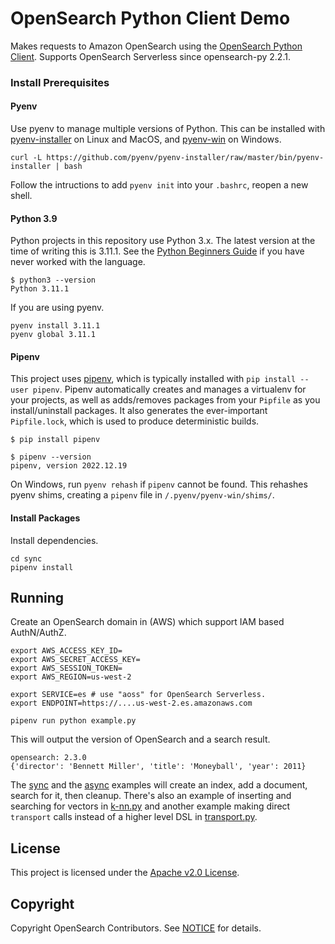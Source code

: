 # OpenSearch Python Client Demo

Makes requests to Amazon OpenSearch using the [OpenSearch Python Client](https://github.com/opensearch-project/opensearch-py). Supports OpenSearch Serverless since opensearch-py 2.2.1.

### Install Prerequisites

#### Pyenv

Use pyenv to manage multiple versions of Python. This can be installed with [pyenv-installer](https://github.com/pyenv/pyenv-installer) on Linux and MacOS, and [pyenv-win](https://github.com/pyenv-win/pyenv-win#installation) on Windows.

```
curl -L https://github.com/pyenv/pyenv-installer/raw/master/bin/pyenv-installer | bash
```

Follow the intructions to add `pyenv init` into your `.bashrc`, reopen a new shell.

#### Python 3.9

Python projects in this repository use Python 3.x. The latest version at the time of writing this is 3.11.1. See the [Python Beginners Guide](https://wiki.python.org/moin/BeginnersGuide) if you have never worked with the language.

```
$ python3 --version
Python 3.11.1
```

If you are using pyenv.

```
pyenv install 3.11.1
pyenv global 3.11.1
```

#### Pipenv

This project uses [pipenv](https://pipenv.pypa.io/en/latest/), which is typically installed with `pip install --user pipenv`. Pipenv automatically creates and manages a virtualenv for your projects, as well as adds/removes packages from your `Pipfile` as you install/uninstall packages. It also generates the ever-important `Pipfile.lock`, which is used to produce deterministic builds.

```
$ pip install pipenv

$ pipenv --version
pipenv, version 2022.12.19
```

On Windows, run `pyenv rehash` if `pipenv` cannot be found. This rehashes pyenv shims, creating a `pipenv` file in `/.pyenv/pyenv-win/shims/`.

#### Install Packages

Install dependencies.

```
cd sync
pipenv install
```

## Running

Create an OpenSearch domain in (AWS) which support IAM based AuthN/AuthZ.

```
export AWS_ACCESS_KEY_ID=
export AWS_SECRET_ACCESS_KEY=
export AWS_SESSION_TOKEN=
export AWS_REGION=us-west-2

export SERVICE=es # use "aoss" for OpenSearch Serverless.
export ENDPOINT=https://....us-west-2.es.amazonaws.com

pipenv run python example.py
```

This will output the version of OpenSearch and a search result.

```
opensearch: 2.3.0
{'director': 'Bennett Miller', 'title': 'Moneyball', 'year': 2011}
```

The [sync](sync/example.py) and the [async](async/example.py) examples will create an index, add a document, search for it, then cleanup. There's also an example of inserting and searching for vectors in [k-nn.py](sync/k-nn.py) and another example making direct `transport` calls instead of a higher level DSL in [transport.py](sync/transport.py).

## License 

This project is licensed under the [Apache v2.0 License](LICENSE.txt).

## Copyright

Copyright OpenSearch Contributors. See [NOTICE](NOTICE.txt) for details.
